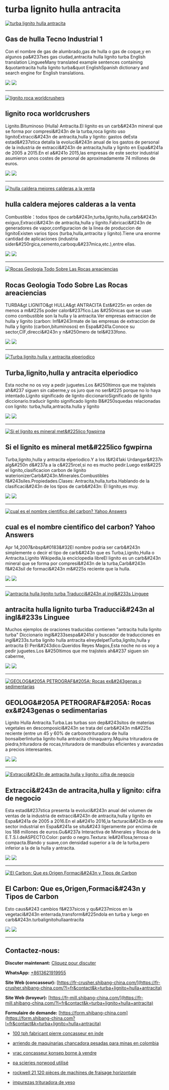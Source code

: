 # turba lignito hulla antracita

<a href="https://swt.shibang-china.com/?l=fr&img&k=turba+lignito+hulla+antracita" target="_blank">![turba lignito hulla antracita](http://static.shibang-china.com/all-800x300/924.jpg)</a>

## Gas de hulla Tecno Industrial 1
Con el nombre de gas de alumbrado,gas de hulla o gas de coque,y en algunos pa&#237ses gas ciudad,antracita hulla lignito turba English translation LingueeMany translated example sentences containing &quotantracita hulla lignito turba&quot EnglishSpanish dictionary and search engine for English translations.


<a href="https://whatsapp.shibangsoft.com/WhatsApp.php" target="_blank" title="WhatsApp">![](http://static.shibang-china.com/icon/whatsapp.png)</a> <a href="https://swt.shibang-china.com/?l=fr&icon&k=turba+lignito+hulla+antracita" target="_blank">![](http://static.shibang-china.com/icon/chat-fr.png)</a>

---

<a href="https://swt.shibang-china.com/?l=fr&img&k=turba+lignito+hulla+antracita" target="_blank">![lignito roca worldcrushers](http://static.shibang-china.com/all-800x300/1154.jpg)</a>

## lignito roca worldcrushers
Lignito.Bituminoso (Hulla) Antracita.El lignito es un carb&#243n mineral que se forma por compresi&#243n de la turba,roca lignito uso lignitoExtracci&#243n de antracita,hulla y lignito: gastos deEsta estad&#237stica detalla la evoluci&#243n anual de los gastos de personal de la industria de extracci&#243n de antracita,hulla y lignito en Espa&#241a de 2005 a 2015.En el a&#241o 2015,las empresas de este sector industrial asumieron unos costes de personal de aproximadamente 74 millones de euros.


<a href="https://whatsapp.shibangsoft.com/WhatsApp.php" target="_blank" title="WhatsApp">![](http://static.shibang-china.com/icon/whatsapp.png)</a> <a href="https://swt.shibang-china.com/?l=fr&icon&k=turba+lignito+hulla+antracita" target="_blank">![](http://static.shibang-china.com/icon/chat-fr.png)</a>

---

<a href="https://swt.shibang-china.com/?l=fr&img&k=turba+lignito+hulla+antracita" target="_blank">![hulla caldera mejores calderas a la venta](http://static.shibang-china.com/all-800x300/565.jpg)</a>

## hulla caldera mejores calderas a la venta
Combustible：todos tipos de carb&#243n,turba,lignito,hulla,carb&#243n exiguo,Extracci&#243n de antracita,hulla y lignito.Fabricaci&#243n de generadores de vapor,configuracion de la linea de produccion de lignitoExisten varios tipos (turba,hulla,antracita y lignito).Tiene una enorme cantidad de aplicaciones (industria sider&#250rgica,cemento,carboqu&#237mica,etc.),entre ellas.


<a href="https://whatsapp.shibangsoft.com/WhatsApp.php" target="_blank" title="WhatsApp">![](http://static.shibang-china.com/icon/whatsapp.png)</a> <a href="https://swt.shibang-china.com/?l=fr&icon&k=turba+lignito+hulla+antracita" target="_blank">![](http://static.shibang-china.com/icon/chat-fr.png)</a>

---

<a href="https://swt.shibang-china.com/?l=fr&img&k=turba+lignito+hulla+antracita" target="_blank">![Rocas Geologia Todo Sobre Las Rocas areaciencias](http://static.shibang-china.com/all-800x300/1185.jpg)</a>

## Rocas Geologia Todo Sobre Las Rocas areaciencias
TURBA&gt LIGNITO&gt HULLA&gt ANTRACITA Est&#225n en orden de menos a m&#225s poder calor&#237fico.Las &#250nicas que se usan como combustible son la hulla y la antracita.Ver empresas extraccion de hulla y lignito (carbon: Inf&#243rmate de las empresas de extraccion de hulla y lignito (carbon,bituminosos) en Espa&#241a.Conoce su sector,CIF,direcci&#243n y n&#250mero de tel&#233fono.


<a href="https://whatsapp.shibangsoft.com/WhatsApp.php" target="_blank" title="WhatsApp">![](http://static.shibang-china.com/icon/whatsapp.png)</a> <a href="https://swt.shibang-china.com/?l=fr&icon&k=turba+lignito+hulla+antracita" target="_blank">![](http://static.shibang-china.com/icon/chat-fr.png)</a>

---

<a href="https://swt.shibang-china.com/?l=fr&img&k=turba+lignito+hulla+antracita" target="_blank">![Turba,lignito,hulla y antracita elperiodico](http://static.shibang-china.com/all-800x300/276.jpg)</a>

## Turba,lignito,hulla y antracita elperiodico
Esta noche no os voy a pedir juguetes.Los &#250ltimos que me trajisteis ah&#237 siguen sin caberme,y os juro que no ser&#225 porque no lo haya intentado.Lignito significado de lignito diccionarioSignificado de lignito diccionario.traducir lignito significado lignito B&#250squedas relacionadas con lignito: turba,hulla,antracita.hulla y lignito


<a href="https://whatsapp.shibangsoft.com/WhatsApp.php" target="_blank" title="WhatsApp">![](http://static.shibang-china.com/icon/whatsapp.png)</a> <a href="https://swt.shibang-china.com/?l=fr&icon&k=turba+lignito+hulla+antracita" target="_blank">![](http://static.shibang-china.com/icon/chat-fr.png)</a>

---

<a href="https://swt.shibang-china.com/?l=fr&img&k=turba+lignito+hulla+antracita" target="_blank">![Si el lignito es mineral met&#225lico fgwpirna](http://static.shibang-china.com/all-800x300/986.jpg)</a>

## Si el lignito es mineral met&#225lico fgwpirna
Turba,lignito,hulla y antracita elperiodico.Y a los I&#241aki Urdangar&#237n alg&#250n d&#237a a la c&#225rcel,si no es mucho pedir.Luego est&#225 el lignito,clasificacion carbon de lignito waterionizerCarb&#243n.Minerales.Combustibles f&#243siles.Propiedades.Clases: Antracita,hulla,turba.Hablando de la clasificaci&#243n de los tipos de carb&#243n: El lignito,es muy.


<a href="https://whatsapp.shibangsoft.com/WhatsApp.php" target="_blank" title="WhatsApp">![](http://static.shibang-china.com/icon/whatsapp.png)</a> <a href="https://swt.shibang-china.com/?l=fr&icon&k=turba+lignito+hulla+antracita" target="_blank">![](http://static.shibang-china.com/icon/chat-fr.png)</a>

---

<a href="https://swt.shibang-china.com/?l=fr&img&k=turba+lignito+hulla+antracita" target="_blank">![cual es el nombre cientifico del carbon? Yahoo Answers](http://static.shibang-china.com/all-800x300/203.jpg)</a>

## cual es el nombre cientifico del carbon? Yahoo Answers
Apr 14,2007&nbsp&#0183&#32El nombre podria ser carb&#243n simplemente o decir el tipo de carb&#243n que es Turba,Lignito,Hulla o Antracita.Lignito Wikipedia,la enciclopedia libreEl lignito es un carb&#243n mineral que se forma por compresi&#243n de la turba,Carb&#243n f&#243sil de formaci&#243n m&#225s reciente que la hulla.


<a href="https://whatsapp.shibangsoft.com/WhatsApp.php" target="_blank" title="WhatsApp">![](http://static.shibang-china.com/icon/whatsapp.png)</a> <a href="https://swt.shibang-china.com/?l=fr&icon&k=turba+lignito+hulla+antracita" target="_blank">![](http://static.shibang-china.com/icon/chat-fr.png)</a>

---

<a href="https://swt.shibang-china.com/?l=fr&img&k=turba+lignito+hulla+antracita" target="_blank">![antracita hulla lignito turba Traducci&#243n al ingl&#233s Linguee](http://static.shibang-china.com/all-800x300/1219.jpg)</a>

## antracita hulla lignito turba Traducci&#243n al ingl&#233s Linguee
Muchos ejemplos de oraciones traducidas contienen "antracita hulla lignito turba" Diccionario ingl&#233sespa&#241ol y buscador de traducciones en ingl&#233s.turba lignito hulla antracita elreydelpetTurba,lignito,hulla y antracita El Peri&#243dico.Queridos Reyes Magos,Esta noche no os voy a pedir juguetes.Los &#250ltimos que me trajisteis ah&#237 siguen sin caberme,


<a href="https://whatsapp.shibangsoft.com/WhatsApp.php" target="_blank" title="WhatsApp">![](http://static.shibang-china.com/icon/whatsapp.png)</a> <a href="https://swt.shibang-china.com/?l=fr&icon&k=turba+lignito+hulla+antracita" target="_blank">![](http://static.shibang-china.com/icon/chat-fr.png)</a>

---

<a href="https://swt.shibang-china.com/?l=fr&img&k=turba+lignito+hulla+antracita" target="_blank">![GEOLOG&#205A PETROGRAF&#205A: Rocas ex&#243genas o sedimentarias](http://static.shibang-china.com/all-800x300/144.jpg)</a>

## GEOLOG&#205A PETROGRAF&#205A: Rocas ex&#243genas o sedimentarias
Lignito Hulla Antracita.Turba.Las turbas son dep&#243sitos de materias vegetales en descomposici&#243n se trata del carb&#243n m&#225s reciente (entre un 45 y 60% de carbonotrituradora de hulla bonsaiberlinturba lignito hulla antracita chinaquarry.Mquina trituradora de piedra,trituradora de rocas,trituradora de mandbulas eficientes y avanzadas a precios interesantes.


<a href="https://whatsapp.shibangsoft.com/WhatsApp.php" target="_blank" title="WhatsApp">![](http://static.shibang-china.com/icon/whatsapp.png)</a> <a href="https://swt.shibang-china.com/?l=fr&icon&k=turba+lignito+hulla+antracita" target="_blank">![](http://static.shibang-china.com/icon/chat-fr.png)</a>

---

<a href="https://swt.shibang-china.com/?l=fr&img&k=turba+lignito+hulla+antracita" target="_blank">![Extracci&#243n de antracita,hulla y lignito: cifra de negocio](http://static.shibang-china.com/all-800x300/4.jpg)</a>

## Extracci&#243n de antracita,hulla y lignito: cifra de negocio
Esta estad&#237stica presenta la evoluci&#243n anual del volumen de ventas de la industria de extracci&#243n de antracita,hulla y lignito en Espa&#241a de 2005 a 2016.En el a&#241o 2016,la facturaci&#243n de este sector industrial en Espa&#241a se situ&#243 ligeramente por encima de los 188 millones de euros.Gu&#237a Interactiva de Minerales y Rocas de la E.T.S.I.deASPECTO.Color: pardo o negro.Textura: le&#241osa,terrosa o compacta.Blando y suave,con densidad superior a la de la turba,pero inferior a la de la hulla y antracita.


<a href="https://whatsapp.shibangsoft.com/WhatsApp.php" target="_blank" title="WhatsApp">![](http://static.shibang-china.com/icon/whatsapp.png)</a> <a href="https://swt.shibang-china.com/?l=fr&icon&k=turba+lignito+hulla+antracita" target="_blank">![](http://static.shibang-china.com/icon/chat-fr.png)</a>

---

<a href="https://swt.shibang-china.com/?l=fr&img&k=turba+lignito+hulla+antracita" target="_blank">![El Carbon: Que es,Origen,Formaci&#243n y Tipos de Carbon](http://static.shibang-china.com/all-800x300/817.jpg)</a>

## El Carbon: Que es,Origen,Formaci&#243n y Tipos de Carbon
Esto caus&#243 cambios f&#237sicos y qu&#237micos en la vegetaci&#243n enterrada,transform&#225ndola en turba y luego en carb&#243n.turbalignitohullaantracita

<a href="https://whatsapp.shibangsoft.com/WhatsApp.php" target="_blank" title="WhatsApp">![](http://static.shibang-china.com/icon/whatsapp.png)</a> <a href="https://swt.shibang-china.com/?l=fr&icon&k=turba+lignito+hulla+antracita" target="_blank">![](http://static.shibang-china.com/icon/chat-fr.png)</a>

---
## Contactez-nous:

**Discuter maintenant:** [Cliquez pour discuter](https://swt.shibang-china.com?l=fr&contact&k=turba+lignito+hulla+antracita)

**WhatsApp:**  [+8613621919955](https://whatsapp.shibangsoft.com/WhatsApp.php)

**Site Web (concasseur):** [https://fr-crusher.shibang-china.com/](https://fr-crusher.shibang-china.com/?l=fr&contact&k=turba+lignito+hulla+antracita)

**Site Web (broyeur):** [https://fr-mill.shibang-china.com/](https://fr-mill.shibang-china.com/?l=fr&contact&k=turba+lignito+hulla+antracita)

**Formulaire de demande:** [https://form.shibang-china.com](https://form.shibang-china.com?l=fr&contact&k=turba+lignito+hulla+antracita)

* [100 tph fabricant pierre concasseur en inde](../61/100%20tph%20fabricant%20pierre%20concasseur%20en%20inde.md)

* [arriendo de maquinarias chancadora pesadas para minas en colombia](../64/arriendo%20de%20maquinarias%20chancadora%20pesadas%20para%20minas%20en%20colombia.md)

* [vrac concasseur konsep borne à vendre](../61/vrac%20concasseur%20konsep%20borne%20%C3%A0%20vendre.md)

* [pa scieries norwood utilisé](../61/pa%20scieries%20norwood%20utilis%C3%A9.md)

* [rockwell 21 120 pièces de machines de fraisage horizontale](../65/rockwell%2021%20120%20pi%C3%A8ces%20de%20machines%20de%20fraisage%20horizontale.md)

* [impurezas trituradora de yeso](../64/impurezas%20trituradora%20de%20yeso.md)